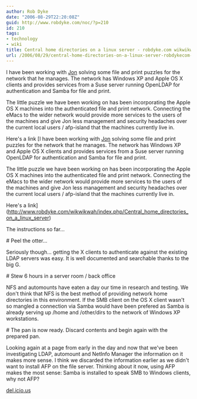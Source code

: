 ```yaml
---
author: Rob Dyke
date: "2006-08-29T22:20:08Z"
guid: http://www.robdyke.com/noc/?p=210
id: 210
tags:
- technology
- wiki
title: Central home directories on a linux server - robdyke.com wikwikwah
url: /2006/08/29/central-home-directories-on-a-linux-server-robdykecom-wikwikwah/
---
```

I have been working with [Jon](http://www.catburglary.net) solving some file and print puzzles for the network that he manages. The network has Windows XP and Apple OS X clients and provides services from a Suse server running OpenLDAP for authentication and Samba for file and print.

The little puzzle we have been working on has been incorporating the Apple OS X machines into the authenticated file and print network. Connecting the eMacs to the wider network would provide more services to the users of the machines and give Jon less management and security headaches over the current local users / afp-island that the machines currently live in.

Here's a link [I have been working with [Jon](http://www.catburglary.net) solving some file and print puzzles for the network that he manages. The network has Windows XP and Apple OS X clients and provides services from a Suse server running OpenLDAP for authentication and Samba for file and print.

The little puzzle we have been working on has been incorporating the Apple OS X machines into the authenticated file and print network. Connecting the eMacs to the wider network would provide more services to the users of the machines and give Jon less management and security headaches over the current local users / afp-island that the machines currently live in.

Here's a link](http://www.robdyke.com/wikwikwah/index.php/Central_home_directories_on_a_linux_server) 

The instructions so far...

\# Peel the otter...

Seriously though... getting the X clients to authenticate against the existing LDAP servers was easy. It is well documented and searchable thanks to the big G.

\# Stew 6 hours in a server room / back office

NFS and automounts have eaten a day our time in research and testing. We don't think that NFS is the best method of providing network home directories in this environment. If the SMB client on the OS X client wasn't so mangled a connection via Samba would have been prefered as Samba is already serving up /home and /other/dirs to the network of Windows XP workstations.

\# The pan is now ready. Discard contents and begin again with the prepared pan.

Looking again at a page from early in the day and now that we've been investigating LDAP, automount and NetInfo Manager the information on it makes more sense. I think we discarded the information earlier as we didn't want to install AFP on the file server. Thinking about it now, using AFP makes the most sense: Samba is installed to speak SMB to Windows clients, why not AFP?

[del.icio.us](http://del.icio.us/robd/osx%2Bafp)